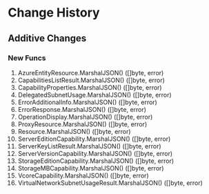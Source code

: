 # Change History

## Additive Changes

### New Funcs

1. AzureEntityResource.MarshalJSON() ([]byte, error)
1. CapabilitiesListResult.MarshalJSON() ([]byte, error)
1. CapabilityProperties.MarshalJSON() ([]byte, error)
1. DelegatedSubnetUsage.MarshalJSON() ([]byte, error)
1. ErrorAdditionalInfo.MarshalJSON() ([]byte, error)
1. ErrorResponse.MarshalJSON() ([]byte, error)
1. OperationDisplay.MarshalJSON() ([]byte, error)
1. ProxyResource.MarshalJSON() ([]byte, error)
1. Resource.MarshalJSON() ([]byte, error)
1. ServerEditionCapability.MarshalJSON() ([]byte, error)
1. ServerKeyListResult.MarshalJSON() ([]byte, error)
1. ServerVersionCapability.MarshalJSON() ([]byte, error)
1. StorageEditionCapability.MarshalJSON() ([]byte, error)
1. StorageMBCapability.MarshalJSON() ([]byte, error)
1. VcoreCapability.MarshalJSON() ([]byte, error)
1. VirtualNetworkSubnetUsageResult.MarshalJSON() ([]byte, error)
